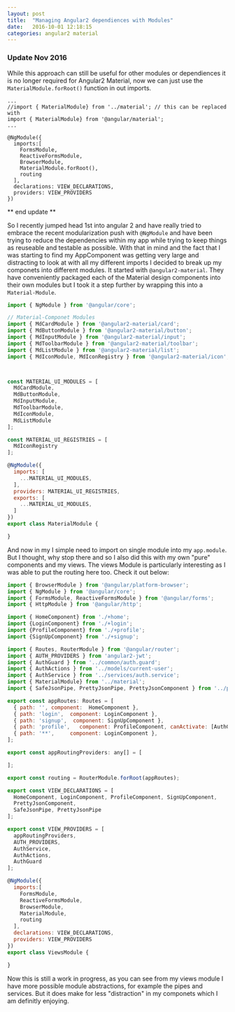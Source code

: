 ```yaml
---
layout: post
title:  "Managing Angular2 dependiences with Modules"
date:   2016-10-01 12:18:15
categories: angular2 material
---
```



### Update Nov 2016 ##
While this approach can still be useful for other modules or dependiences it is no longer required for Angular2 Material, now we can just use the `MaterialModule.forRoot()` function in out imports.
```
...
//import { MaterialModule} from '../material'; // this can be replaced with
import { MaterialModule} from '@angular/material';
...

@NgModule({
  imports:[
    FormsModule,
    ReactiveFormsModule,
    BrowserModule,
    MaterialModule.forRoot(),
    routing
  ],
  declarations: VIEW_DECLARATIONS,
  providers: VIEW_PROVIDERS
})

```
** end update **

So I recently jumped head 1st into angular 2 and have really tried to embrace the recent modularization push with `@NgModule` and have been trying to reduce the dependencies within my app while trying to keep things as reuseable and testable as possible. With that in mind and the fact that I was starting to find my AppComponent was getting very large and distracting to look at with all my different imports I decided to break up my componets into different modules. It started with `@angular2-material`. They have conveniently packaged each of the Material design components into their own modules but I took it a step further by wrapping this into a `Material-Module`.

```js
import { NgModule } from '@angular/core';

// Material-Componet Modules
import { MdCardModule } from '@angular2-material/card';
import { MdButtonModule } from '@angular2-material/button';
import { MdInputModule } from '@angular2-material/input';
import { MdToolbarModule } from '@angular2-material/toolbar';
import { MdListModule } from '@angular2-material/list';
import { MdIconModule, MdIconRegistry } from '@angular2-material/icon';



const MATERIAL_UI_MODULES = [
  MdCardModule,
  MdButtonModule,
  MdInputModule,
  MdToolbarModule,
  MdIconModule,
  MdListModule
];

const MATERIAL_UI_REGISTRIES = [
  MdIconRegistry
];

@NgModule({
  imports: [
    ...MATERIAL_UI_MODULES,
  ],
  providers: MATERIAL_UI_REGISTRIES,
  exports: [
    ...MATERIAL_UI_MODULES,
  ]
})
export class MaterialModule {

}
```

And now in my I simple need to import on single module into my `app.module`. But I thought, why stop there and so I also did this with my own "pure" components and my views. The views Module is particularly interesting as I was able to put the routing here too. Check it out below:
```js
import { BrowserModule } from '@angular/platform-browser';
import { NgModule } from '@angular/core';
import { FormsModule, ReactiveFormsModule } from '@angular/forms';
import { HttpModule } from '@angular/http';

import { HomeComponent} from './+home';
import {LoginComponent} from './+login';
import {ProfileComponent} from './+profile';
import {SignUpComponent} from './+signup';

import { Routes, RouterModule } from '@angular/router';
import { AUTH_PROVIDERS } from 'angular2-jwt';
import { AuthGuard } from '../common/auth.guard';
import { AuthActions } from '../models/current-user';
import { AuthService } from '../services/auth.service';
import { MaterialModule} from '../material';
import { SafeJsonPipe, PrettyJsonPipe, PrettyJsonComponent } from '../pipes';

export const appRoutes: Routes = [
  { path: '', component:  HomeComponent },
  { path: 'login',  component: LoginComponent },
  { path: 'signup',  component: SignUpComponent },
  { path: 'profile',   component: ProfileComponent, canActivate: [AuthGuard]},
  { path: '**',     component: LoginComponent },
];

export const appRoutingProviders: any[] = [

];

export const routing = RouterModule.forRoot(appRoutes);

export const VIEW_DECLARATIONS = [
  HomeComponent, LoginComponent, ProfileComponent, SignUpComponent,
  PrettyJsonComponent,
  SafeJsonPipe, PrettyJsonPipe
];

export const VIEW_PROVIDERS = [
  appRoutingProviders,
  AUTH_PROVIDERS,
  AuthService,
  AuthActions,
  AuthGuard
];

@NgModule({
  imports:[
    FormsModule,
    ReactiveFormsModule,
    BrowserModule,
    MaterialModule,
    routing
  ],
  declarations: VIEW_DECLARATIONS,
  providers: VIEW_PROVIDERS
})
export class ViewsModule {

}
```

Now this is still a work in progress, as you can see from my views module I have more possible module abstractions, for example the pipes and services. But it does make for less "distraction" in my componets which I am definitly enjoying.

